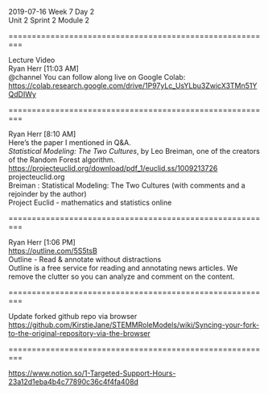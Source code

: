 2019-07-16 Week 7 Day 2   
Unit 2 Sprint 2 Module 2     

=========================================================

Lecture Video  
Ryan Herr [11:03 AM]  
@channel You can follow along live on Google Colab:   
https://colab.research.google.com/drive/1P97yLc_UsYLbu3ZwicX3TMn51YQdDIWy

=========================================================

Ryan Herr [8:10 AM]  
Here’s the paper I mentioned in Q&A.  
_Statistical Modeling: The Two Cultures_, by Leo Breiman, one of the creators of the Random Forest algorithm.   https://projecteuclid.org/download/pdf_1/euclid.ss/1009213726  
projecteuclid.org  
Breiman : Statistical Modeling: The Two Cultures (with comments and a rejoinder by the author)  
Project Euclid - mathematics and statistics online  

=========================================================

Ryan Herr [1:06 PM]  
https://outline.com/5S5tsB  
Outline - Read & annotate without distractions  
Outline is a free service for reading and annotating news articles. We remove the clutter so you can analyze and comment on the content.  

=========================================================

Update forked github repo via browser  
https://github.com/KirstieJane/STEMMRoleModels/wiki/Syncing-your-fork-to-the-original-repository-via-the-browser  

=========================================================

https://www.notion.so/1-Targeted-Support-Hours-23a12d1eba4b4c77890c36c4f4fa408d  
